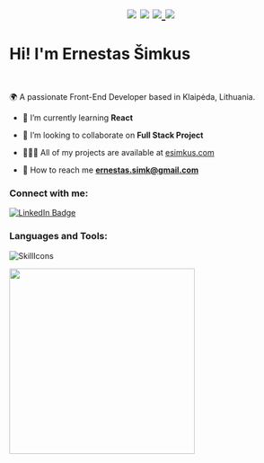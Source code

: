 
<h1 align="center">
  <img src="https://api.statusbadges.me/badge/status/246267066749943809?simple=false&style=plastic&label=Status" />
  <img src="https://api.statusbadges.me/badge/vscode/246267066749943809?style=plastic&fallback=Nothing&label=Coding" />
  <a href="https://api.statusbadges.me/openspotify/246267066749943809?style=plastic&fallback=Nothing">
    <img src="https://api.statusbadges.me/badge/spotify/246267066749943809?style=plastic&fallback=Nothing&label=Listening" />
  </a>
  <img src="https://komarev.com/ghpvc/?username=esimkus20&label=Profile%20views&color=0e75b6&style=plastic" />
</h1>

<h1>Hi! I'm Ernestas Šimkus</h1><br>

<p>🌍 A passionate Front-End Developer based in Klaipėda, Lithuania.</p>

- 📖 I’m currently learning **React**

- 📁 I’m looking to collaborate on **Full Stack Project**

- 👨🏼‍💻 All of my projects are available at [esimkus.com](https://www.esimkus.com)

- 📧 How to reach me **ernestas.simk@gmail.com**

<h3 align="left">Connect with me:</h3>

<div id="badges">
  <a href="https://www.linkedin.com/in/esimkus/">
    <img align="center" src="https://img.shields.io/badge/LinkedIn-blue?style=for-the-badge&logo=linkedin&logoColor=white" alt="LinkedIn Badge"/>
  </a>
</div>

<h3 align="left">Languages and Tools:</h3>

![SkillIcons](https://skillicons.dev/icons?i=html,css,js,ts,react,bootstrap,gulp,scss,xd) <br>

<img src="https://github-readme-stats.vercel.app/api/top-langs?username=esimkus20&show_icons=true&theme=dark&title_color=ffffff&text_color=ffffff&hide_border=true&locale=en&layout=compact" width="330px"/>

